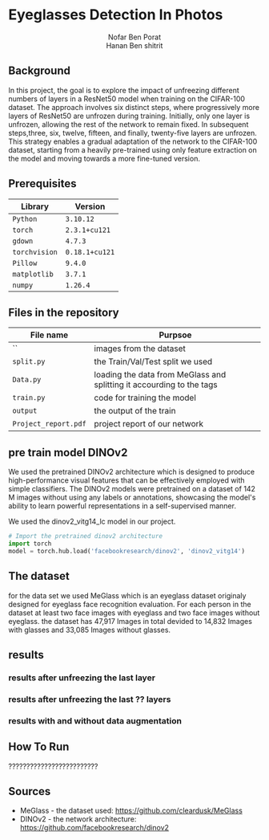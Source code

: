 #  Eyeglasses Detection In Photos
 


  <p align="center">
   Nofar Ben Porat</a>
  <br>
    Hanan Ben shitrit
  </p>
  
## Background
In this project, the goal is to explore the impact of unfreezing different numbers of layers in a ResNet50 model when training on the CIFAR-100 dataset.
The approach involves six distinct steps, where progressively more layers of ResNet50 are unfrozen during training. 
Initially, only one layer is unfrozen, allowing the rest of the network to remain fixed. In subsequent steps,three, six, twelve, fifteen, and finally, twenty-five layers are unfrozen. This strategy enables a gradual adaptation of the network to the CIFAR-100 dataset, starting from a heavily pre-trained using only feature extraction on the model and moving towards a more fine-tuned version.



## Prerequisites
|Library         | Version |
|----------------------|----|
|`Python`|  `3.10.12`|
|`torch`|  `2.3.1+cu121`|
|`gdown`|  `4.7.3`|
|`torchvision`|  `0.18.1+cu121`|
|`Pillow`|  `9.4.0`|
|`matplotlib`|  `3.7.1`|
|`numpy`|  `1.26.4`|

## Files in the repository

|File name         | Purpsoe |
|----------------------|------|
|``| images from the dataset|
|`split.py`| the Train/Val/Test split we used|
|`Data.py`| loading the data from MeGlass and splitting it accourding to the tags| 
|`train.py`| code for training the model| 
|`output`| the output of the train| 
|`Project_report.pdf`| project report of our network|

## pre train model DINOv2
We used the pretrained DINOv2 architecture which is designed to produce high-performance visual features that can be effectively employed with simple classifiers.
The DINOv2 models were pretrained on a dataset of 142 M images without using any labels or annotations, showcasing the model's ability to learn powerful representations in a self-supervised manner.

We used the dinov2_vitg14_lc model in our project.
```python
# Import the pretrained dinov2 architecture
import torch
model = torch.hub.load('facebookresearch/dinov2', 'dinov2_vitg14')
```
## The dataset
for the data set we used MeGlass which is an eyeglass dataset originaly designed for eyeglass face recognition evaluation. 
For each person in the dataset at least two face images with eyeglass and two face images without eyeglass.
the dataset has	47,917 Images in total devided to 14,832 Images with glasses and 33,085 Images without glasses.

## results 

### results after unfreezing the last layer   

### results after unfreezing the last ?? layers 

### results with and without data augmentation

## How To Run
?????????????????????????


## Sources
* MeGlass - the dataset used: https://github.com/cleardusk/MeGlass
* DINOv2 - the network architecture: https://github.com/facebookresearch/dinov2
